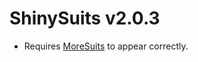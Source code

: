 # ShinySuits v2.0.3

- Requires [MoreSuits](https://thunderstore.io/c/lethal-company/p/x753/More_Suits/) to appear correctly.
